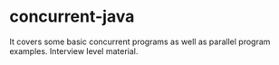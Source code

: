 # concurrent-java

It covers some basic concurrent programs as well as parallel program examples. Interview level material.
